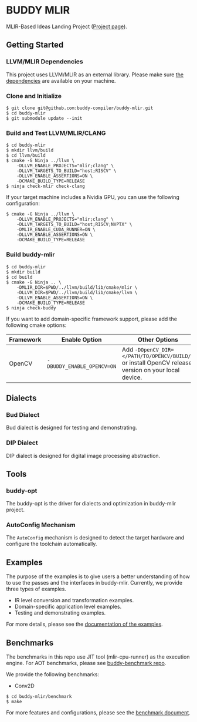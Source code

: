 # BUDDY MLIR

MLIR-Based Ideas Landing Project ([Project page](https://buddy-compiler.github.io/)).

## Getting Started

### LLVM/MLIR Dependencies

This project uses LLVM/MLIR as an external library. Please make sure [the dependencies](https://llvm.org/docs/GettingStarted.html#requirements) are available
on your machine.

### Clone and Initialize


```
$ git clone git@github.com:buddy-compiler/buddy-mlir.git
$ cd buddy-mlir
$ git submodule update --init
```

### Build and Test LLVM/MLIR/CLANG

```
$ cd buddy-mlir
$ mkdir llvm/build
$ cd llvm/build
$ cmake -G Ninja ../llvm \
    -DLLVM_ENABLE_PROJECTS="mlir;clang" \
    -DLLVM_TARGETS_TO_BUILD="host;RISCV" \
    -DLLVM_ENABLE_ASSERTIONS=ON \
    -DCMAKE_BUILD_TYPE=RELEASE
$ ninja check-mlir check-clang
```

If your target machine includes a Nvidia GPU, you can use the following configuration:

```
$ cmake -G Ninja ../llvm \
    -DLLVM_ENABLE_PROJECTS="mlir;clang" \
    -DLLVM_TARGETS_TO_BUILD="host;RISCV;NVPTX" \
    -DMLIR_ENABLE_CUDA_RUNNER=ON \
    -DLLVM_ENABLE_ASSERTIONS=ON \
    -DCMAKE_BUILD_TYPE=RELEASE
```

### Build buddy-mlir

```
$ cd buddy-mlir
$ mkdir build
$ cd build
$ cmake -G Ninja .. \
    -DMLIR_DIR=$PWD/../llvm/build/lib/cmake/mlir \
    -DLLVM_DIR=$PWD/../llvm/build/lib/cmake/llvm \
    -DLLVM_ENABLE_ASSERTIONS=ON \
    -DCMAKE_BUILD_TYPE=RELEASE
$ ninja check-buddy
```

If you want to add domain-specific framework support, please add the following cmake options:

| Framework  | Enable Option | Other Options |
| -------------- | ------------- | ------------- |
| OpenCV  | `-DBUDDY_ENABLE_OPENCV=ON`  | Add `-DOpenCV_DIR=</PATH/TO/OPENCV/BUILD/>` or install OpenCV release version on your local device. |

## Dialects

### Bud Dialect

Bud dialect is designed for testing and demonstrating.

### DIP Dialect

DIP dialect is designed for digital image processing abstraction.

## Tools

### buddy-opt

The buddy-opt is the driver for dialects and optimization in buddy-mlir project. 

### AutoConfig Mechanism

The `AutoConfig` mechanism is designed to detect the target hardware and configure the toolchain automatically.

## Examples

The purpose of the examples is to give users a better understanding of how to use the passes and the interfaces in buddy-mlir. Currently, we provide three types of examples.

- IR level conversion and transformation examples.
- Domain-specific application level examples.
- Testing and demonstrating examples.

For more details, please see the [documentation of the examples](./examples/README.md).

## Benchmarks

The benchmarks in this repo use JIT tool (mlir-cpu-runner) as the execution engine.
For AOT benchmarks, please see [buddy-benchmark repo](https://github.com/buddy-compiler/buddy-benchmark).

We provide the following benchmarks:

- Conv2D

```
$ cd buddy-mlir/benchmark
$ make
```

For more features and configurations, please see the [benchmark document](./benchmark/README.md).
